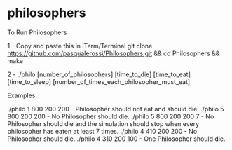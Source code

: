 # philosophers









To Run Philosophers

1 - Copy and paste this in iTerm/Terminal git clone https://github.com/pasqualerossi/Philosophers.git && cd Philosophers && make

2 - ./philo [number_of_philosophers] [time_to_die] [time_to_eat] [time_to_sleep] [number_of_times_each_philosopher_must_eat]

Examples:

./philo 1 800 200 200  - Philosopher should not eat and should die.
./philo 5 800 200 200  - No Philosopher should die.
./philo 5 800 200 200 7  - No Philosopher should die and the simulation should stop when every philosopher has eaten at least 7 times.
./philo 4 410 200 200  - No Philosopher should die.
./philo 4 310 200 100  - One Philosopher should die.
